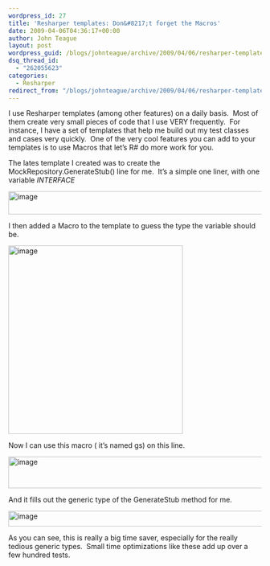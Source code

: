 ```yaml
---
wordpress_id: 27
title: 'Resharper templates: Don&#8217;t forget the Macros'
date: 2009-04-06T04:36:17+00:00
author: John Teague
layout: post
wordpress_guid: /blogs/johnteague/archive/2009/04/06/resharper-templates-don-t-forget-the-macros.aspx
dsq_thread_id:
  - "262055623"
categories:
  - Resharper
redirect_from: "/blogs/johnteague/archive/2009/04/06/resharper-templates-don-t-forget-the-macros.aspx/"
---
```

I use Resharper templates (among other features) on a daily basis.&#160; Most of them create very small pieces of code that I use VERY frequently.&#160; For instance, I have a set of templates that help me build out my test classes and cases very quickly.&#160; One of the very cool features you can add to your templates is to use Macros that let&#8217;s R# do more work for you.

The lates template I created was to create the MockRepository.GenerateStub<Type>() line for me.&#160; It’s a simple one liner, with one variable $INTERFACE$

[<img style="border-right: 0px;border-top: 0px;border-left: 0px;border-bottom: 0px" height="46" alt="image" src="http://lostechies.com/johnteague/files/2011/03/image_thumb_0CE98DCD.png" width="721" border="0" />](http://lostechies.com/johnteague/files/2011/03/image_0D55C0C2.png) 

I then added a Macro to the template to guess the type the variable should be.

[<img style="border-right: 0px;border-top: 0px;border-left: 0px;border-bottom: 0px" height="375" alt="image" src="http://lostechies.com/johnteague/files/2011/03/image_thumb_1815A8C8.png" width="347" border="0" />](http://lostechies.com/johnteague/files/2011/03/image_35F42CC9.png) 

Now I can use this macro ( it’s named gs) on this line.

[<img style="border-right: 0px;border-top: 0px;border-left: 0px;border-bottom: 0px" height="63" alt="image" src="http://lostechies.com/johnteague/files/2011/03/image_thumb_351E5790.png" width="593" border="0" />](http://lostechies.com/johnteague/files/2011/03/image_4E865ACA.png) 

And it fills out the generic type of the GenerateStub method for me.

[<img style="border-right: 0px;border-top: 0px;border-left: 0px;border-bottom: 0px" height="31" alt="image" src="http://lostechies.com/johnteague/files/2011/03/image_thumb_274EA246.png" width="913" border="0" />](http://lostechies.com/johnteague/files/2011/03/image_0C164945.png) 

As you can see, this is really a big time saver, especially for the really tedious generic types.&#160; Small time optimizations like these add up over a few hundred tests.